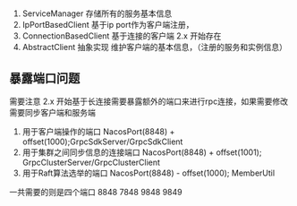 ## 
1. ServiceManager 存储所有的服务基本信息
2. IpPortBasedClient 基于ip port作为客户端注册，
3. ConnectionBasedClient 基于连接的客户端 2.x 开始存在
4. AbstractClient 抽象实现 维护客户端的基本信息，（注册的服务和实例信息）

## 暴露端口问题
需要注意 2.x 开始基于长连接需要暴露额外的端口来进行rpc连接，如果需要修改需要同步客户端和服务端
1. 用于客户端操作的端口 NacosPort(8848) + offset(1000);GrpcSdkServer/GrpcSdkClient 
2. 用于集群之间同步信息的连接端口 NacosPort(8848) + offset(1001); GrpcClusterServer/GrpcClusterClient
3. 用于Raft算法选举的端口 NacosPort(8848) - offset(1000); MemberUtil

一共需要的则是四个端口 8848 7848 9848 9849
